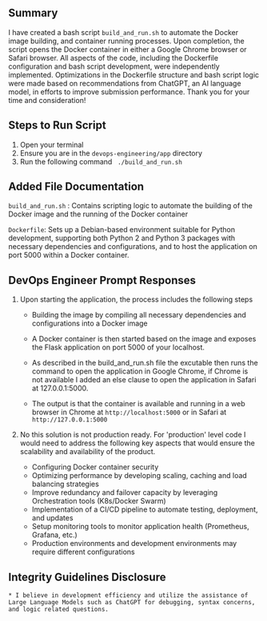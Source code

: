 ## Summary
I have created a bash script ```build_and_run.sh``` to automate the Docker image building, and container running processes. Upon completion, the script opens the Docker container in either a Google Chrome browser or Safari browser. All aspects of the code, including the Dockerfile configuration and bash script development, were independently implemented. Optimizations in the Dockerfile structure and bash script logic were made based on recommendations from ChatGPT, an AI language model, in efforts to improve submission performance. Thank you for your time and consideration!

## Steps to Run Script
1. Open your terminal 
2. Ensure you are in the `devops-engineering/app` directory 
3. Run the following command ``` ./build_and_run.sh```

## Added File Documentation

```build_and_run.sh``` : Contains scripting logic to automate the building of the Docker image and the running of the Docker container

```Dockerfile```: Sets up a Debian-based environment suitable for Python development, supporting both Python 2 and Python 3 packages with necessary dependencies and configurations, and to host the application on port 5000 within a Docker container.




## DevOps Engineer Prompt Responses

1. Upon starting the application, the process includes the following steps

    * Building the image by compiling all necessary dependencies and configurations into a Docker image

    * A Docker container is then started based on the image and exposes the Flask application on port 5000 of your localhost.

    * As described in the build_and_run.sh file the excutable then runs the command to open the application in Google Chrome, if Chrome is not available I added an else clause to open the application in Safari at 127.0.0.1:5000. 

    * The output is that the container is available and running in a web browser in Chrome at ```http://localhost:5000``` or in Safari at ```http://127.0.0.1:5000```     



2. No this solution is not production ready. For 'production' level code I would need to address the following key aspects that would ensure the scalability and availability of the product. 
    * Configuring Docker container security
    * Optimizing performance by developing scaling, caching and load balancing strategies
    * Improve redundancy and failover capacity by leveraging Orchestration tools (K8s/Docker Swarm)
    * Implementation of a CI/CD pipeline to automate testing, deployment, and updates
    * Setup monitoring tools to monitor application health (Prometheus, Grafana, etc.)
    * Production environments and development environments may require different configurations 


## Integrity Guidelines Disclosure
    * I believe in development efficiency and utilize the assistance of Large Language Models such as ChatGPT for debugging, syntax concerns, and logic related questions.